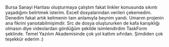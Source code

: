 Bursa Sanayi Haritası oluşturmaya çalıştım fakat linkler konusunda sıkıntı yaşadığımı belirtmek isterim. Excell dosyalarından verileri çekemedim. Denedim fakat artık kelimenin tam anlamıyla beynim yandı. Umarım projenin ana fikrini yansıtabilmişimdir. Src de dosya oluştururken de kafa karışıklığı olmasın diye videolardan gördüğüm şekilde isimlendirdim TaskForm şeklinde. Temel Yazılım Akademisinde çok yol kattım sıfırdan. Şimdiden çok teşekkür ederim :) 
